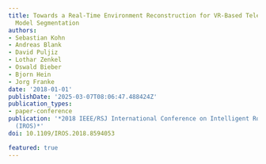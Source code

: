 ```yaml
---
title: Towards a Real-Time Environment Reconstruction for VR-Based Teleoperation Through
  Model Segmentation
authors:
- Sebastian Kohn
- Andreas Blank
- David Puljiz
- Lothar Zenkel
- Oswald Bieber
- Bjorn Hein
- Jorg Franke
date: '2018-01-01'
publishDate: '2025-03-07T08:06:47.488424Z'
publication_types:
- paper-conference
publication: '*2018 IEEE/RSJ International Conference on Intelligent Robots and Systems
  (IROS)*'
doi: 10.1109/IROS.2018.8594053

featured: true
---
```

